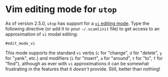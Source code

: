 # Vim editing mode for `utop`

As of version 2.5.0, `utop` has support for a [`vi` editing
mode](https://github.com/ocaml-community/utop/pull/315). Type the following
directive (or add it to your `~/.ocamlinit` file) to get access to an
approximation of `vi` modal editing:

```
#edit_mode_vi
```

This mode supports the standard `vi` verbs (`c` for "change", `d` for "delete",
`y` for "yank", etc.) and modifiers (`i` for "insert", `a` for "around", `t` for
"to", `f` for "find"), although as ever with `vi` approximations it can be
somewhat frustrating in the features that it _doesn't_ provide. Still, better
than nothing!
